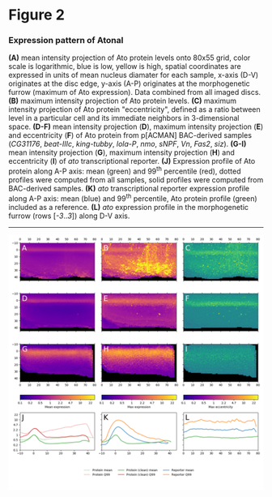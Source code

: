 # Figure 2
### Expression pattern of Atonal

**(A)** mean intensity projection of Ato protein levels onto 80x55 grid, color scale is logarithmic, blue is low, yellow is high, spatial coordinates are expressed in units of mean nucleus diamater for each sample, x-axis (D-V) originates at the disc edge, y-axis (A-P) originates at the morphogenetic furrow (maximum of Ato expression). Data combined from all imaged discs. **(B)** maximum intensity projection of Ato protein levels. **(C)** maximum intensity projection of Ato protein "eccentricity", defined as a ratio between level in a particular cell and its immediate neighbors in 3-dimensional space. **(D-F)** mean intensity projection (**D**), maximum intensity projection (**E**) and eccentricity (**F**) of Ato protein from p[ACMAN] BAC-derived samples (*CG31176*, *beat-IIIc*, *king-tubby*, *lola-P*, *nmo*, *sNPF*, *Vn*, *Fas2*, *siz*). **(G-I)** mean intensity projection (**G**), maximum intensity projection (**H**) and eccentricity (**I**) of *ato* transcriptional reporter. **(J)** Expression profile of Ato protein along A-P axis: mean (green) and 99<sup>th</sup> percentile (red), dotted profiles were computed from all samples, solid profiles were computed from BAC-derived samples. **(K)** *ato* transcriptional reporter expression profile along A-P axis: mean (blue) and 99<sup>th</sup> percentile, Ato protein profile (green) included as a reference. **(L)** *ato* expression profile in the morphogenetic furrow (rows [*-3*..*3*]) along D-V axis.

---
![Figure 2](figure_2.png)
